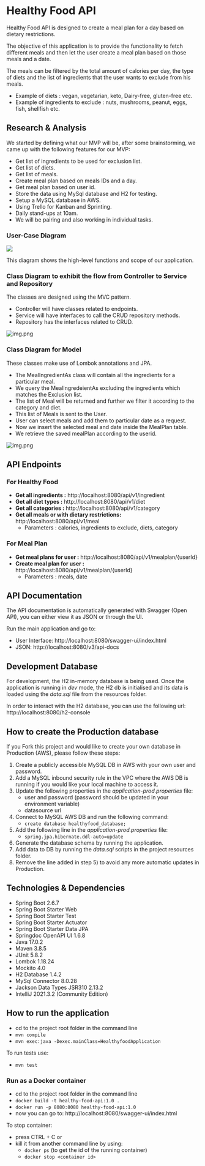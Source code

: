 # Healthy Food API
Healthy Food API is designed to create a meal plan for a day based on dietary restrictions. 

The objective of this application is to provide the functionality to fetch different meals and then let the user create a meal plan based on those meals and a date.

The meals can be filtered by the total amount of calories per day, the type of diets and the list of ingredients that the user wants to exclude from his meals.

* Example of diets :  vegan, vegetarian, keto, Dairy-free, gluten-free etc.
* Example of ingredients to exclude :  nuts, mushrooms, peanut, eggs, fish, shellfish etc.

## Research & Analysis
We started by defining what our MVP will be, after some brainstorming, we came up with the following features for our MVP:

* Get list of ingredients to be used for exclusion list.
* Get list of diets.
* Get list of meals.
* Create meal plan based on meals IDs and a day.
* Get meal plan based on user id.
* Store the data using MySql database and H2 for testing.
* Setup a MySQL database in AWS.
* Using Trello for Kanban and Sprinting.
* Daily stand-ups at 10am.
* We will be pairing and also working in individual tasks.


### User-Case Diagram
![](docs/HealthyFoodAPI-UserCaseDiagram.drawio.png)

This diagram shows the high-level functions and scope of our application.

### Class Diagram to exhibit the flow from Controller to Service and Repository

The classes are designed using the MVC pattern.
* Controller will have classes related to endpoints. 
* Service will have interfaces to call the CRUD repository methods.
* Repository has the interfaces related to CRUD.

![img.png](docs/ControllerAndServiceUML.png)

### Class Diagram for Model

These classes make use of Lombok annotations and JPA.
* The MealIngredientAs class will contain all the ingredients for a particular meal.
* We query the MealIngredeientAs excluding the ingredients which matches the Exclusion list.
* The list of Meal will be returned and further we filter it according to the category and diet.
* This list of Meals is sent to the User.
* User can select meals and add them to particular date as a request.
* Now we insert the selected meal and date inside the MealPlan table.
* We retrieve the saved mealPlan according to the userid.

![img.png](docs/ClassModel.png)

## API Endpoints

### For Healthy Food
* **Get all ingredients :** http://localhost:8080/api/v1/ingredient
* **Get all diet types :** http://localhost:8080/api/v1/diet
* **Get all categories :** http://localhost:8080/api/v1/category
* **Get all meals or with dietary restrictions:** http://localhost:8080/api/v1/meal
  * Parameters : calories, ingredients to exclude, diets, category

### For Meal Plan
* **Get meal plans for user :** http://localhost:8080/api/v1/mealplan/{userId}
* **Create meal plan for user :** http://localhost:8080/api/v1/mealplan/{userId}
  * Parameters : meals, date

## API Documentation

The API documentation is automatically generated with Swagger (Open API), you can either view it as JSON or through the UI.

Run the main application and go to:

- User Interface: http://localhost:8080/swagger-ui/index.html
- JSON: http://localhost:8080/v3/api-docs

##  Development Database

For development, the H2 in-memory database is being used. Once the application is running in *dev* mode, the H2 db is initialised and its data is loaded using the *data.sql* file from the resources folder.

In order to interact with the H2 database, you can use the following url: http://localhost:8080/h2-console

## How to create the Production database

If you Fork this project and would like to create your own database in Production (AWS), please follow these steps:

1) Create a publicly accessible MySQL DB in AWS with your own user and password.
2) Add a MySQL inbound security rule in the VPC where the AWS DB is running if you would like your local machine to access it.
3) Update the following properties in the *application-prod.properties* file:
   - user and password (password should be updated in your environment variable)
   - datasource url
4) Connect to MySQL AWS DB and run the following command:
   - `create database healthyfood_database;`
5) Add the following line in the *application-prod.properties* file:
   - `spring.jpa.hibernate.ddl-auto=update`
6) Generate the database schema by running the application.
7) Add data to DB by running the *data.sql* scripts in the project resources folder.
8) Remove the line added in step 5) to avoid any more automatic updates in Production.

## Technologies & Dependencies
- Spring Boot 2.6.7
- Spring Boot Starter Web
- Spring Boot Starter Test
- Spring Boot Starter Actuator
- Spring Boot Starter Data JPA
- Springdoc OpenAPI UI 1.6.8
- Java 17.0.2
- Maven 3.8.5
- JUnit 5.8.2
- Lombok 1.18.24
- Mockito 4.0
- H2 Database 1.4.2
- MySql Connector 8.0.28
- Jackson Data Types JSR310 2.13.2
- IntelliJ 2021.3.2 (Community Edition)

## How to run the application
  * cd to the project root folder in the command line
  * `mvn compile`
  * `mvn exec:java -Dexec.mainClass=HealthyfoodApplication`

To run tests use:
- `mvn test`

### Run as a Docker container

* cd to the project root folder in the command line
* `docker build -t healthy-food-api:1.0 .`
* `docker run -p 8080:8080 healthy-food-api:1.0`
* now you can go to: http://localhost:8080/swagger-ui/index.html

To stop container:

* press CTRL + C or
* kill it from another command line by using:
  * `docker ps` (to get the id of the running container)
  * `docker stop <container id>`

